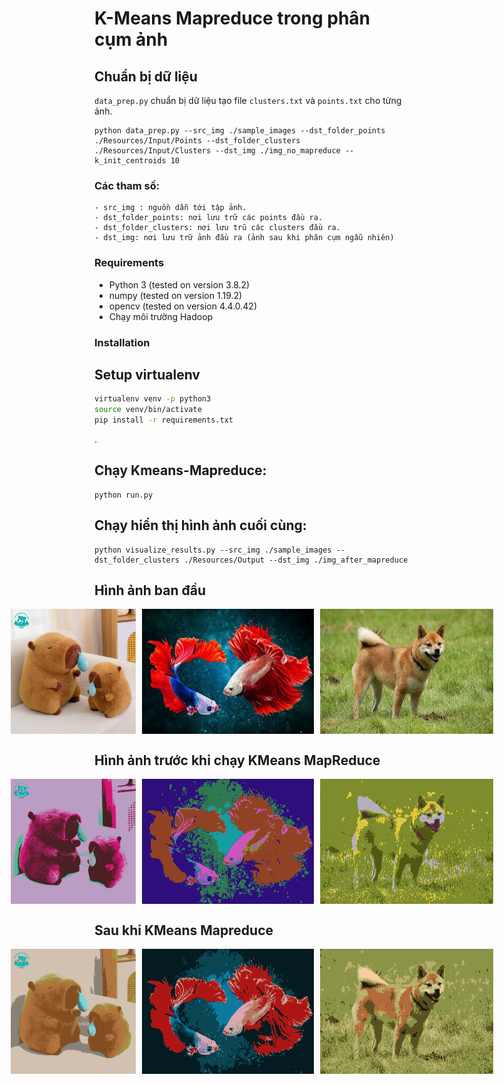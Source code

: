 # K-Means Mapreduce trong phân cụm ảnh
## Chuẩn bị dữ liệu
`data_prep.py` chuẩn bị dữ liệu tạo file  `clusters.txt` và `points.txt` cho từng ảnh.
```
python data_prep.py --src_img ./sample_images --dst_folder_points ./Resources/Input/Points --dst_folder_clusters ./Resources/Input/Clusters --dst_img ./img_no_mapreduce --k_init_centroids 10
```
### Các tham số:
    - src_img : nguồn dẫn tới tập ảnh.
    - dst_folder_points: nơi lưu trữ các points đầu ra.
    - dst_folder_clusters: nơi lưu trũ các clusters đầu ra.
    - dst_img: nơi lưu trữ ảnh đầu ra (ảnh sau khi phân cụm ngẫu nhiên)
### Requirements
- Python 3 (tested on version 3.8.2)
- numpy (tested on version 1.19.2)
- opencv (tested on version 4.4.0.42)
- Chạy môi trường Hadoop

### Installation

## Setup virtualenv
```bash
virtualenv venv -p python3
source venv/bin/activate
pip install -r requirements.txt
```
.

## Chạy Kmeans-Mapreduce:
```
python run.py
```

## Chạy hiển thị hình ảnh cuối cùng:
```
python visualize_results.py --src_img ./sample_images --dst_folder_clusters ./Resources/Output --dst_img ./img_after_mapreduce

```
## Hình ảnh ban đầu
<div style="display: flex; justify-content: center; gap: 10px;">
<img src="https://github.com/anhduc1234567/bigdata_final_project/blob/main/sample_images/image4.png" alt="Hình minh họa" width="200"/>
<img src="https://github.com/anhduc1234567/bigdata_final_project/blob/main/sample_images/image5.png" alt="Hình minh họa" width="300"/>
<img src="https://github.com/anhduc1234567/bigdata_final_project/blob/main/sample_images/image3.jpg" alt="Hình minh họa" width="300"/>
</div>

## Hình ảnh trước khi chạy KMeans MapReduce
<div style="display: flex; justify-content: center; gap: 10px;">
<img src="https://github.com/anhduc1234567/bigdata_final_project/blob/main/img_no_mapreduce/tem_img1.png" alt="Hình minh họa" width="200"/>
<img src="https://github.com/anhduc1234567/bigdata_final_project/blob/main/img_no_mapreduce/tem_img0.png" alt="Hình minh họa" width="300"/>
<img src="https://github.com/anhduc1234567/bigdata_final_project/blob/main/img_no_mapreduce/tem_img3.png" alt="Hình minh họa" width="300"/>
</div>

## Sau khi KMeans Mapreduce
<div style="display: flex; justify-content: center; gap: 10px;">
<img src="https://github.com/anhduc1234567/bigdata_final_project/blob/main/img_after_mapreduce/img_after1.png" alt="Hình minh họa" width="200"/>
<img src="https://github.com/anhduc1234567/bigdata_final_project/blob/main/img_after_mapreduce/img_after0.png" alt="Hình minh họa" width="300"/>
<img src="https://github.com/anhduc1234567/bigdata_final_project/blob/main/img_after_mapreduce/img_after3.png" alt="Hình minh họa" width="300"/>
</div>
